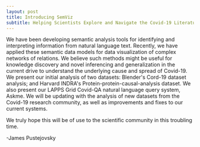 ```yaml
---
layout: post
title: Introducing SemViz
subtitle: Helping Scientists Explore and Navigate the Covid-19 Literature
---
```

 We have been developing semantic analysis tools for  identifying and interpreting information from natural language text. Recently, we have applied these semantic data models for data visualization of complex networks of relations. We believe such methods might be useful for knowledge discovery and novel inferencing and generalization  in the current drive to understand the underlying cause and spread of Covid-19. 
We present our initial analysis of two datasets: Blender's Cord-19 dataset analysis; and Harvard INDRA's Protein-protein-causal-analysis dataset.  We also present our LAPPS Grid Covid-QA natural language query system, Askme.
We will be updating with the analysis of new datasets from the Covid-19 research community, as well as improvements and fixes to our current systems. 

We truly hope this will be of use to the scientific community in this troubling time.

-James Pustejovsky
